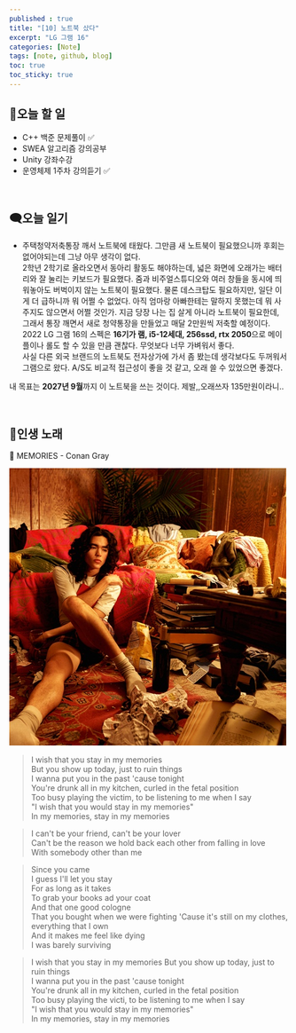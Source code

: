 ```yaml
---
published : true
title: "[10] 노트북 샀다"
excerpt: "LG 그램 16"
categories: [Note]
tags: [note, github, blog]
toc: true
toc_sticky: true
---
```


## 🔖오늘 할 일

+ C++ 백준 문제풀이 ✅
+ SWEA 알고리즘 강의공부 
+ Unity 강좌수강 
+ 운영체제 1주차 강의듣기 ✅

<br/>

## 🗨️오늘 일기

+ 주택청약저축통장 깨서 노트북에 태웠다. 그만큼 새 노트북이 필요했으니까 후회는 없어야되는데 그냥 아무 생각이 없다.  
2학년 2학기로 올라오면서 동아리 활동도 해야하는데, 넓은 화면에 오래가는 배터리와 잘 눌리는 키보드가 필요했다. 줌과 비주얼스튜디오와 여러 창들을 동시에 띄워놓아도 버벅이지 않는 노트북이 필요했다. 물론 데스크탑도 필요하지만, 일단 이게 더 급하니까 뭐 어쩔 수 없었다. 아직 엄마랑 아빠한테는 말하지 못했는데 뭐 사주지도 않으면서 어쩔 것인가. 지금 당장 나는 집 살게 아니라 노트북이 필요한데, 그래서 통장 깨면서 새로 청약통장을 만들었고 매달 2만원씩 저축할 예정이다.  
2022 LG 그램 16의 스펙은 **16기가 램, i5-12세대, 256ssd, rtx 2050**으로 메이플이나 롤도 할 수 있을 만큼 괜찮다. 무엇보다 너무 가벼워서 좋다.  
사실 다른 외국 브랜드의 노트북도 전자상가에 가서 좀 봤는데 생각보다도 두꺼워서 그램으로 왔다. A/S도 비교적 접근성이 좋을 것 같고, 오래 쓸 수 있었으면 좋겠다.  
  
내 목표는 **2027년 9월**까지 이 노트북을 쓰는 것이다. 제발,,오래쓰자 135만원이라니..

<br/>


## 🎵인생 노래

🌠 MEMORIES - Conan Gray

![fail to bring](/assets/Image/Memories.jpg)

> I wish that you stay in my memories  
> But you show up today, just to ruin things  
> I wanna put you in the past 'cause tonight  
> You're drunk all in my kitchen, curled in the fetal position  
> Too busy playing the victim, to be listening to me when I say  
> "I wish that you would stay in my memories"  
> In my memories, stay in my memories  

> I can't be your friend, can't be your lover  
> Can't be the reason we hold back each other from falling in love  
> With somebody other than me  

> Since you came  
> I guess I'll let you stay  
> For as long as it takes  
> To grab your books ad your coat  
> And that one good cologne  
> That you bought when we were fighting 
> 'Cause it's still on my clothes, everything that I own  
> And it makes me feel like dying  
> I was barely surviving  

> I wish that you stay in my memories 
> But you show up today, just to ruin things  
> I wanna put you in the past 'cause tonight  
> You're drunk all in my kitchen, curled in the fetal position  
> Too busy playing the victi, to be listening to me when I say  
> "I wish that you would stay in my memories"  
> In my memories, stay in my memories 